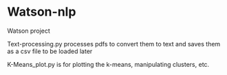 # Watson-nlp
Watson project

Text-processing.py processes pdfs to convert them to text and saves them as a csv file to be loaded later

K-Means_plot.py is for plotting the k-means, manipulating clusters, etc.



